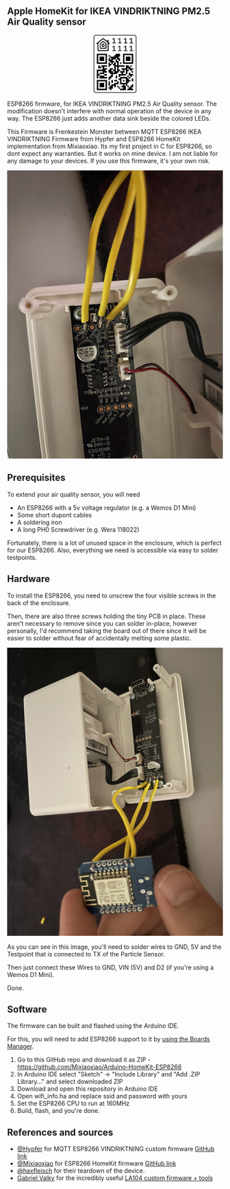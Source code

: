 <p align="center"><h2>Apple HomeKit for IKEA VINDRIKTNING PM2.5 Air Quality sensor</h2></p>


<div align="center"><img src="./img/qrcode.svg" alt="pair_code" width="100"/></div>

ESP8266 firmware, for IKEA VINDRIKTNING PM2.5 Air Quality sensor.
The modification doesn't interfere with normal operation of the device in any way.
The ESP8266 just adds another data sink beside the colored LEDs.

This Firmware is Frenkestein Monster between MQTT ESP8266 IKEA VINDRIKTNING Firmware from Hypfer and ESP8266 HomeKit implementation from Mixiaoxiao. 
Its my first project in C for ESP8266, so dont expect any warranties. But it works on mine device. 
I am not liable for any damage to your devices. If you use this firmware, it's your own risk.

![welcome_picture](./img/IMG_0499.jpg)

## Prerequisites

To extend your air quality sensor, you will need

- An ESP8266 with a 5v voltage regulator (e.g. a Wemos D1 Mini)
- Some short dupont cables
- A soldering iron
- A long PH0 Screwdriver (e.g. Wera 118022)

Fortunately, there is a lot of unused space in the enclosure, which is perfect for our ESP8266.
Also, everything we need is accessible via easy to solder testpoints.

## Hardware

To install the ESP8266, you need to unscrew the four visible screws in the back of the enclosure.

Then, there are also three screws holding the tiny PCB in place. These aren't necessary to remove since you can solder
in-place, however personally, I'd recommend taking the board out of there since it will be easier to solder without fear
of accidentally melting some plastic.

![board](./img/IMG_0502.jpg)

As you can see in this image, you'll need to solder wires to GND, 5V and the Testpoint that is connected to TX of the
Particle Sensor.

Then just connect these Wires to GND, VIN (5V) and D2 (if you're using a Wemos D1 Mini).

Done.

## Software

The firmware can be built and flashed using the Arduino IDE.

For this, you will need to add ESP8266 support to it by [using the Boards Manager](https://github.com/esp8266/Arduino#installing-with-boards-manager).

1. Go to this GitHub repo and download it as ZIP - https://github.com/Mixiaoxiao/Arduino-HomeKit-ESP8266
2. In Arduino IDE select "Sketch" -> "Include Library" and "Add .ZIP Library..." and select downloaded ZIP
3. Download and open this repository in Arduino IDE
4. Open wifi_info.ha and replace ssid and password with yours
5. Set the ESP8266 CPU to run at 160MHz
3. Build, flash, and you're done.

## References and sources

- [@Hypfer](https://twitter.com/hypfer?lang=en) for MQTT ESP8266 VINDRIKTNING custom firmware [GitHub link](https://github.com/Hypfer/esp8266-vindriktning-particle-sensor)
- [@Mixiaoxiao](https://twitter.com/haxfleisch) for ESP8266 HomeKit firmware [GitHub link](https://github.com/Mixiaoxiao/Arduino-HomeKit-ESP8266)
- [@haxfleisch](https://twitter.com/haxfleisch) for their teardown of the device.
- [Gabriel Valky](https://github.com/gabonator) for the incredibly useful [LA104 custom firmware + tools](https://github.com/gabonator/LA104)
